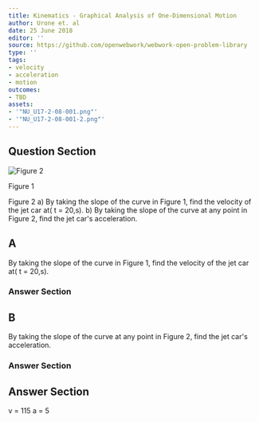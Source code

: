 ```yaml
---
title: Kinematics - Graphical Analysis of One-Dimensional Motion
author: Urone et. al
date: 25 June 2018
editor: ''
source: https://github.com/openwebwork/webwork-open-problem-library
type: ''
tags:
- velocity
- acceleration
- motion
outcomes:
- TBD
assets:
- '"NU_U17-2-08-001.png"'
- '"NU_U17-2-08-001-2.png"'
---
```


## Question Section 

![Figure 2]("NU_U17-2-08-001-2.png")

Figure 1
 

Figure 2
a) By taking the slope of the curve in Figure 1, find the velocity of the jet car at( t = 20,s).
b) By taking the slope of the curve at any point in Figure 2, find the jet car's acceleration.

## A
By taking the slope of the curve in Figure 1, find the velocity of the jet car at( t = 20,s).
### Answer Section
## B
By taking the slope of the curve at any point in Figure 2, find the jet car's acceleration.
### Answer Section


## Answer Section

v = 115
a = 5